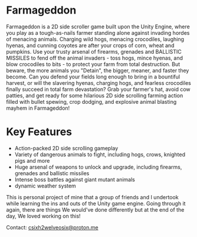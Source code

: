 
# Farmageddon
Farmageddon is a 2D side scroller game built upon the Unity Engine,
where you play as a tough-as-nails farmer standing alone against invading hordes of menacing animals. Charging wild hogs, menacing crocodiles, laughing hyenas, and cunning coyotes are after your crops of corn, wheat and pumpkins. Use your trusty arsenal of firearms, grenades and BALLISTIC MISSILES to fend off the animal invaders - toss hogs, mince hyenas, and blow crocodiles to bits - to protect your farm from total destruction. But beware, the more animals you "Detain", the bigger, meaner, and faster they become. Can you defend your fields long enough to bring in a bountiful harvest, or will the slavering hyenas, charging hogs, and fearless crocodiles finally succeed in total farm devastation? Grab your farmer's hat, avoid cow patties, and get ready for some hilarious 2D side scrolling farming action filled with bullet spewing, crop dodging, and explosive animal blasting mayhem in Farmageddon!


# Key Features
* Action-packed 2D side scrolling gameplay
* Variety of dangerous animals to fight, including hogs, crows, knighted pigs and more
* Huge arsenal of weapons to unlock and upgrade, including firearms, grenades and ballistic missiles
* Intense boss battles against giant mutant animals
* dynamic weather system


This is personal project of mine that a group of friends and I undertook while learning the ins and outs of the Unity game engine. Going through it again, there are things We would've done differently but at the end of the day, We loved working on this!

Contact: csixh2welveosix@proton.me
